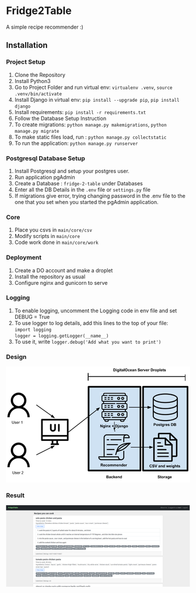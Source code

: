 # Fridge2Table
A simple recipe recommender :)
## Installation
### Project Setup
1. Clone the Repository
2. Install Python3
3. Go to Project Folder and run virtual env: `virtualenv .venv`, `source .venv/bin/activate`
4. Install Django in virtual env: `pip install --upgrade pip`, `pip install django`
5. Install requirements: `pip install -r requirements.txt`
6. Follow the Database Setup Instruction
7. To create migrations: `python manage.py makemigrations`, `python manage.py migrate`
8. To make static files load, run : `python manage.py collectstatic`
9. To run the application: `python manage.py runserver`
### Postgresql Database Setup
1. Install Postgresql and setup your postgres user.
2. Run application pgAdmin
3. Create a Database : `fridge-2-table` under Databases
4. Enter all the DB Details in the `.env` file or `settings.py` file
5. If migrations give error, trying changing password in the .env file to the one that you set when you started the pgAdmin application.
### Core
1. Place you csvs in `main/core/csv`
2. Modify scripts in `main/core`
3. Code work done in `main/core/work`
### Deployment
1. Create a DO account and make a droplet
2. Install the repository as usual
3. Configure nginx and gunicorn to serve
### Logging
1. To enable logging, uncomment the Logging code in env file and set DEBUG = True
2. To use logger to log details, add this lines to the top of your file:<br />
    `import logging`<br />
    `logger = logging.getLogger(__name__)`
3. To use it, write `logger.debug('Add what you want to print')`
### Design
![Design](./main/static/images/design.png)
### Result
![result](./main/static/images/result.png)